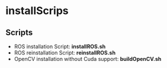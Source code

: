 # installScrips
## Scripts
* ROS installation Script: <b>installROS.sh</b>
* ROS reinstallation Script: <b>reinstallROS.sh</b>
* OpenCV installation without Cuda support: <b>buildOpenCV.sh</b>
